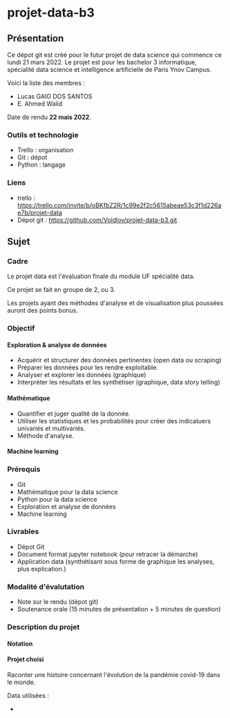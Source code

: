 # projet-data-b3

## Présentation

Ce dépot git est créé pour le futur projet de data science qui commence ce lundi 21 mars 2022. Le projet est pour les bachelor 3 informatique, spécialité data science et intelligence artificielle de Paris Ynov Campus.

Voici la liste des membres :
- Lucas GAIO DOS SANTOS
- E. Ahmed Walid

Date de rendu **22 mais 2022**.

### Outils et technologie

- Trello : organisation
- Git : dépot
- Python : langage

### Liens 

- trello : https://trello.com/invite/b/oBKfbZ2R/1c99e2f2c5615abeae53c3f1d226ae7b/projet-data 
- Dépot git : https://github.com/Voldlov/projet-data-b3.git 

## Sujet

### Cadre
Le projet data est l'évaluation finale du module UF spécialité data. 

Ce projet se fait en groupe de 2, ou 3. 

Les projets ayant des méthodes d'analyse et de visualisation plus poussées auront des points bonus.

### Objectif

#### Exploration & analyse de données

- Acquérir et structurer des données pertinentes (open data ou scraping)
- Préparer les données pour les rendre exploitable. 
- Analyser et explorer les données (graphique)
- Interpréter les résultats et les synthétiser (graphique, data story telling)

#### Mathématique

- Quantifier et juger qualité de la donnée.
- Utiliser les statistiques et les probabilités pour créer des indicatuers univariés et multivariés.
- Méthode d'analyse.

#### Machine learning 

### Prérequis

- Git
- Mathématique pour la data science
- Python pour la data science 
- Exploration et analyse de données
- Machine learning 

### Livrables

- Dépot Git
- Document format jupyter notebook (pour retracer la démarche)
- Application data (synthétisant sous forme de graphique les analyses, plus explication.)

### Modalité d'évalutation

- Note sur le rendu (dépot git)
- Soutenance orale (15 minutes de présentation + 5 minutes de question)

### Description du projet

#### Notation

#### Projet choisi

Raconter une histoire concernant l'évolution de la pandémie covid-19 dans le monde.

Data utilisées :

- 
